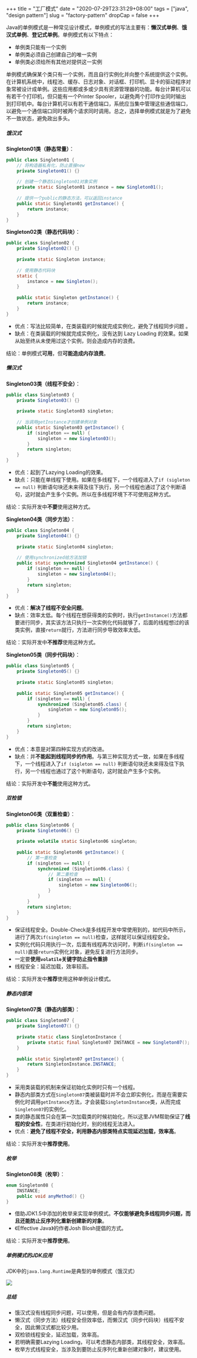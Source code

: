 +++
title = "工厂模式"
date = "2020-07-29T23:31:29+08:00"
tags = ["java", "design pattern"]
slug = "factory-pattern"
dropCap = false
+++

Java的单例模式是一种常见设计模式，单例模式的写法主要有：**懒汉式单例**、**饿汉式单例**、**登记式单例**。单例模式有以下特点：

- 单例类只能有一个实例
- 单例类必须自己创建自己的唯一实例
- 单例类必须给所有其他对提供这一实例

单例模式确保某个类只有一个实例，而且自行实例化并向整个系统提供这个实例。在计算机系统中，线程池、缓存、日志对象、对话框、打印机、显卡的驱动程序对象常被设计成单例。这些应用都或多或少具有资源管理器的功能。每台计算机可以有若干个打印机，但只能有一个Printer Spooler，以避免两个打印作业同时输出到打印机中。每台计算机可以有若干通信端口，系统应当集中管理这些通信端口，以避免一个通信端口同时被两个请求同时调用。总之，选择单例模式就是为了避免不一致状态，避免政出多头。

##### 饿汉式

**Singleton01类（静态常量）**：

```java
public class Singleton01 {
    // 将构造器私有化，防止直接new
    private Singleton01() {}
    
    // 创建一个静态Singleton01对象实例
    private static Singleton01 instance = new Singleton01();
    
    // 提供一个public的静态方法，可以返回instance
    public static Singleton01 getInstance() {
        return instance;
    }
}
```

**Singleton02类（静态代码块）**：

```java
public class Singleton02 {
    private Singleton02() {}
    
    private static Singleton instance;
    
    // 使用静态代码块
    static {
        instance = new Singleton();
    }
    
    public static Singleton getInstance() {
        return instance;
    }
}
```

- 优点：写法比较简单，在类装载的时候就完成实例化，避免了线程同步问题 。
- 缺点：在类装载的时候就完成实例化，没有达到 Lazy Loading 的效果。如果从始至终从未使用过这个实例，则会造成内存的浪费。

结论：单例模式**可用**，但**可能造成内存浪费**。

##### 懒汉式

**Singleton03类（线程不安全）**：

```java
public class Singleton03 {
    private Singleton03() {}
    
    private static Singleton03 singleton;
    
    // 当调用getInstance才创建单例对象
    public static Singleton03 getInstance() {
        if (singleton == null) {
            singleton = new Singleton03();
        }
        return singleton;
    }
}
```

- 优点：起到了Lazying Loading的效果。
- 缺点：只能在单线程下使用。如果在多线程下，一个线程进入了`if (sigleton == null)` 判断语句块还未来得及往下执行，另一个线程也通过了这个判断语句，这时就会产生多个实例。所以在多线程环境下不可使用这种方式。

结论：实际开发中**不要**使用这种方式。

**Singleton04类（同步方法）**：

```java
public class Singleton04 {
	private Singleton04() {}
    
    private static Singleton04 singleton;
    
    // 使用synchronized给方法加锁
    public static synchronized Singleton04 getInstance() {
        if (singleton == null) {
            singleton = new Singleton04();
        }
        return singleton;
    }
}
```

- 优点：**解决了线程不安全问题**。
- 缺点：效率太低。每个线程在想获得类的实例时，执行`getInstance()`方法都要进行同步，其实该方法只执行一次实例化代码就够了，后面的线程想过的该类实例，直接`return`就行，方法进行同步导致效率太低。

结论：实际开发中**不推荐**使用这种方式。

**Singleton05类（同步代码块）**：

```java
public class Singleton05 {
    private Singleton05() {}
    
    private static Singleton05 singleton;
    
    public static Singleton05 getInstance() {
        if (singleton == null) {
            synchronized (Singleton05.class) {
                singleton = new Singleton05();
            }
        }
        return singleton;
    }
}
```

- 优点：本意是对第四种实现方式的改进。
- 缺点：并**不能起到线程同步的作用**。与第三种实现方式一致，如果在多线程下，一个线程进入了`if (sigleton == null)` 判断语句块还未来得及往下执行，另一个线程也通过了这个判断语句，这时就会产生多个实例。

结论：实际开发中**不能**使用这种方式。

##### 双检锁

**Singleton06类（双重检查）**：

```java
public class Singleton06 {
    private Singleton06() {}
    
    private volatile static Singleton06 singleton;
    
    public static Singleton06 getInstance() {
        // 第一重检查
        if (singleton == null) {
            synchronized (Singletion06.class) {
                // 第二重检查
                if (singleton == null) {
                    singleton = new Singleton06();
                }
            }
        }
        return singleton;
    }
}
```

- 保证线程安全。Double-Check是多线程开发中常使用到的，如代码中所示，进行了两次`if(singleton == null)`检查，这样就可以保证线程安全。
- 实例化代码只用执行一次，后面有线程再次访问时，判断`if(singleton == null)`直接`return`实例化对象，避免反复进行方法同步。
- 一定要**使用`volatile`关键字防止指令重排**
- 线程安全：延迟加载，效率较高。

结论：实际开发中**推荐**使用这种单例设计模式。

##### 静态内部类

**Singleton07类（静态内部类）**：

```java
public class Singleton07 {
    private Singleton07() {}
    
    private static class SingletonInstance {
        private static final Singleton07 INSTANCE = new Singleton07();
    }
    
    public static Singleton07 getInstance() {
        return SingletonInstance.INSTANCE;
    }
}
```

- 采用类装载的机制来保证初始化实例时只有一个线程。
- 静态内部类方式在`Singleton07`类被装载时并不会立即实例化，而是在需要实例化时调用`getInstance`方法，才会装载`SingletonInstance`类，从而完成`Singleton07`的实例化。
- 类的静态属性只会在第一次加载类的时候初始化，所以这里JVM帮助保证了**线程的安全性**，在类进行初始化时，别的线程无法进入。
- 优点：**避免了线程不安全，利用静态内部类特点实现延迟加载，效率高**。

结论：实际开发中**推荐使用**。

##### 枚举

**Singleton08类（枚举）**：

```java
enum Singleton08 {
    INSTANCE;
    public void anyMethod() {}
}
```

- 借助JDK1.5中添加的枚举来实现单例模式。**不仅能够避免多线程同步问题，而且还能防止反序列化重新创建新的对象**。
- 《Effective Java》的作者Josh Blosh提倡的方式。

结论：实际开发中**推荐使用**。

##### 单例模式的JDK应用

JDK中的`java.lang.Runtime`是典型的单例模式（饿汉式）

![](https://img2020.cnblogs.com/blog/1672247/202007/1672247-20200729233017269-649329938.png)

##### 总结

- 饿汉式没有线程同步问题，可以使用，但是会有内存浪费问题。
- 懒汉式（同步方法）线程安全但效率低，而懒汉式（同步代码块）线程不安全，因此懒汉式都比较少用。
- 双检锁线程安全，延迟加载，效率高。
- 若明确需要Lazying Loading，可以考虑静态内部类，其线程安全，效率高。
- 枚举方式线程安全，当涉及到要防止反序列化重新创建对象时，建议使用。